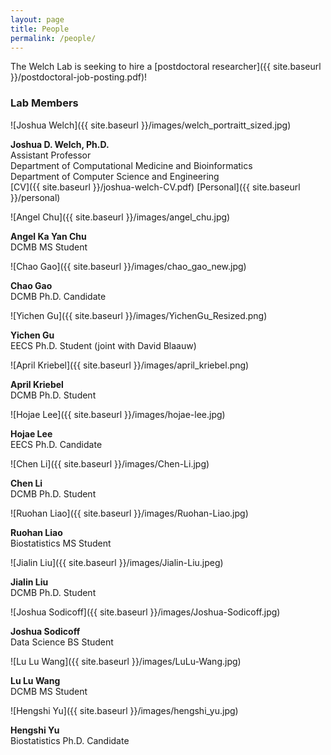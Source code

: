 ```yaml
---
layout: page
title: People
permalink: /people/
---
```


The Welch Lab is seeking to hire a [postdoctoral researcher]({{ site.baseurl }}/postdoctoral-job-posting.pdf)!

### Lab Members

![Joshua Welch]({{ site.baseurl }}/images/welch_portraitt_sized.jpg)

**Joshua D. Welch, Ph.D.**<br/>
Assistant Professor<br/>
Department of Computational Medicine and Bioinformatics<br/>
Department of Computer Science and Engineering<br/>
[CV]({{ site.baseurl }}/joshua-welch-CV.pdf) [Personal]({{ site.baseurl }}/personal)

![Angel Chu]({{ site.baseurl }}/images/angel_chu.jpg)

**Angel Ka Yan Chu**  
DCMB MS Student
  
![Chao Gao]({{ site.baseurl }}/images/chao_gao_new.jpg)

**Chao Gao**  
DCMB Ph.D. Candidate

![Yichen Gu]({{ site.baseurl }}/images/YichenGu_Resized.png)

**Yichen Gu**  
EECS Ph.D. Student (joint with David Blaauw)

![April Kriebel]({{ site.baseurl }}/images/april_kriebel.png)

**April Kriebel**  
DCMB Ph.D. Student

![Hojae Lee]({{ site.baseurl }}/images/hojae-lee.jpg)

**Hojae Lee**  
EECS Ph.D. Candidate

![Chen Li]({{ site.baseurl }}/images/Chen-Li.jpg)

**Chen Li**<br/>
DCMB Ph.D. Student

![Ruohan Liao]({{ site.baseurl }}/images/Ruohan-Liao.jpg)

**Ruohan Liao**<br/>
Biostatistics MS Student

![Jialin Liu]({{ site.baseurl }}/images/Jialin-Liu.jpeg)

**Jialin Liu**<br/>
DCMB Ph.D. Student

![Joshua Sodicoff]({{ site.baseurl }}/images/Joshua-Sodicoff.jpg)

**Joshua Sodicoff**<br/>
Data Science BS Student

![Lu Lu Wang]({{ site.baseurl }}/images/LuLu-Wang.jpg)

**Lu Lu Wang**<br/>
DCMB MS Student

![Hengshi Yu]({{ site.baseurl }}/images/hengshi_yu.jpg)

**Hengshi Yu**  
Biostatistics Ph.D. Candidate
